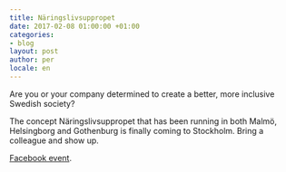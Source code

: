 ```yaml
---
title: Näringslivsuppropet
date: 2017-02-08 01:00:00 +01:00
categories:
- blog
layout: post
author: per
locale: en
---
```


Are you or your company determined to create a better, more inclusive Swedish society?

The concept Näringslivsuppropet that has been running in both Malmö, Helsingborg and Gothenburg is finally coming to Stockholm. Bring a colleague and show up.

[Facebook event](https://www.facebook.com/events/854675958006560/).


